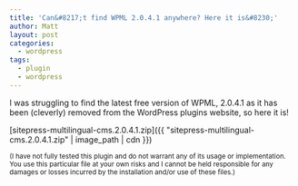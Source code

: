 ```yaml
---
title: 'Can&#8217;t find WPML 2.0.4.1 anywhere? Here it is&#8230;'
author: Matt
layout: post
categories:
  - wordpress
tags:
  - plugin
  - wordpress
---
```

I was struggling to find the latest free version of WPML, 2.0.4.1 as it has been (cleverly) removed from the WordPress plugins website, so here it is!

[sitepress-multilingual-cms.2.0.4.1.zip]({{ "sitepress-multilingual-cms.2.0.4.1.zip" | image_path | cdn }})

<small>(I have not fully tested this plugin and do not warrant any of its usage or implementation. You use this particular file at your own risks and I cannot be held responsible for any damages or losses incurred by the installation and/or use of these files.)</small>